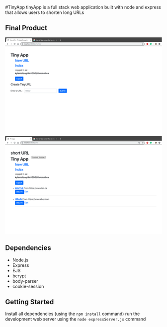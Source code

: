 #TinyApp
tinyApp is a full stack web application built with node and express that allows users to shorten long URLs

## Final Product
![`Screenshot of New URLS page`](https://github.com/kylemcloughlin/tinyAppProject/blob/master/docs/newurls.png?raw=true)
![`Screenshot of URLs paGe`](https://github.com/kylemcloughlin/tinyAppProject/blob/master/docs/urlspage.png?raw=true)
## Dependencies 

- Node.js
- Express
- EJS 
- bcrypt
- body-parser
- cookie-session

## Getting Started

Install all dependencies (using the `npm install` command)
run the development web server using the `node expressServer.js` command
